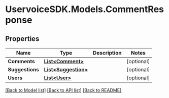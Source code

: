 # UservoiceSDK.Models.CommentResponse
## Properties

Name | Type | Description | Notes
------------ | ------------- | ------------- | -------------
**Comments** | [**List&lt;Comment&gt;**](Comment.md) |  | [optional] 
**Suggestions** | [**List&lt;Suggestion&gt;**](Suggestion.md) |  | [optional] 
**Users** | [**List&lt;User&gt;**](User.md) |  | [optional] 

[[Back to Model list]](../README.md#documentation-for-models) [[Back to API list]](../README.md#documentation-for-api-endpoints) [[Back to README]](../README.md)

